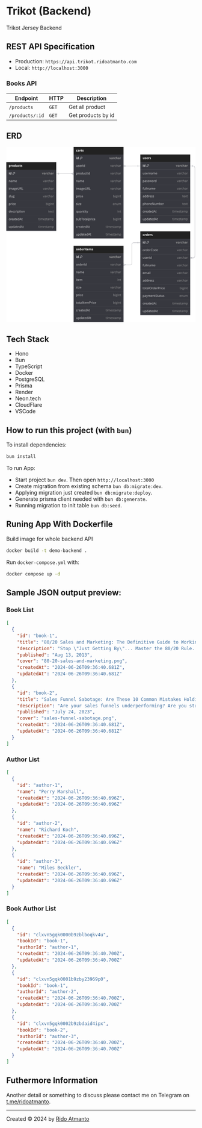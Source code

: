 # Trikot (Backend)

Trikot Jersey Backend

## REST API Specification

- Production: `https://api.trikot.ridoatmanto.com`
- Local: `http://localhost:3000`

### Books API

| Endpoint        | HTTP  | Description        |
| --------------- | ----- | ------------------ |
| `/products`     | `GET` | Get all product    |
| `/products/:id` | `GET` | Get products by id |

## ERD

![ERD](./assets/trikot-erd.svg)

## Tech Stack

- Hono
- Bun
- TypeScript
- Docker
- PostgreSQL
- Prisma
- Render
- Neon.tech
- CloudFlare
- VSCode

## How to run this project (with `bun`)

To install dependencies:

```sh
bun install
```

To run App:

- Start project `bun dev`. Then open `http://localhost:3000`
- Create migration from existing schema `bun db:migrate:dev`.
- Applying migration just created `bun db:migrate:deploy`.
- Generate prisma client needed with `bun db:generate`.
- Running migration to init table `bun db:seed`.

## Runing App With Dockerfile

Build image for whole backend API

```sh
docker build -t demo-backend .
```

Run `docker-compose.yml` with:

```sh
docker compose up -d
```

## Sample JSON output preview:

### Book List

```json
[
  {
    "id": "book-1",
    "title": "80/20 Sales and Marketing: The Definitive Guide to Working Less and Making More",
    "description": "Stop \"Just Getting By\"... Master the 80/20 Rule. Apply the Pareto Principle to Business And Make More Money Without More Work. When you know how to walk into any situation and see the 80/20's, the 80/20 Principle can solve almost ANY conversion problem. Any traffic problem. Any money problem. Perry Marshall has something original and extremely useful to say,because he has thought profoundly about the 80/20 Principle. He has come up with some original insights that are literally priceless. You really can change your business and your life.",
    "published": "Aug 13, 2013",
    "cover": "80-20-sales-and-marketing.png",
    "createdAt": "2024-06-26T09:36:40.681Z",
    "updatedAt": "2024-06-26T09:36:40.681Z"
  },
  {
    "id": "book-2",
    "title": "Sales Funnel Sabotage: Are These 10 Common Mistakes Holding Your Business Back? (The Internet Marketing Starter Pack Book 3)",
    "description": "Are your sales funnels underperforming? Are you struggling to identify what's holding your business back? Uncover the secrets to maximizing your sales funnel effectiveness with \"Sales Funnel Sabotage\". This insightful book shines a spotlight on the pitfalls that could be costing your business BIG, and reveals how you can turn the tables on the common mistakes entrepreneurs often make.",
    "published": "July 24, 2023",
    "cover": "sales-funnel-sabotage.png",
    "createdAt": "2024-06-26T09:36:40.681Z",
    "updatedAt": "2024-06-26T09:36:40.681Z"
  }
]
```

### Author List

```json
[
  {
    "id": "author-1",
    "name": "Perry Marshall",
    "createdAt": "2024-06-26T09:36:40.696Z",
    "updatedAt": "2024-06-26T09:36:40.696Z"
  },
  {
    "id": "author-2",
    "name": "Richard Koch",
    "createdAt": "2024-06-26T09:36:40.696Z",
    "updatedAt": "2024-06-26T09:36:40.696Z"
  },
  {
    "id": "author-3",
    "name": "Miles Beckler",
    "createdAt": "2024-06-26T09:36:40.696Z",
    "updatedAt": "2024-06-26T09:36:40.696Z"
  }
]
```

### Book Author List

```json
[
  {
    "id": "clxvn5gqk0000b9zblboqkv4u",
    "bookId": "book-1",
    "authorId": "author-1",
    "createdAt": "2024-06-26T09:36:40.700Z",
    "updatedAt": "2024-06-26T09:36:40.700Z"
  },
  {
    "id": "clxvn5gqk0001b9zby23969p0",
    "bookId": "book-1",
    "authorId": "author-2",
    "createdAt": "2024-06-26T09:36:40.700Z",
    "updatedAt": "2024-06-26T09:36:40.700Z"
  },
  {
    "id": "clxvn5gqk0002b9zbdaid4ipx",
    "bookId": "book-2",
    "authorId": "author-3",
    "createdAt": "2024-06-26T09:36:40.700Z",
    "updatedAt": "2024-06-26T09:36:40.700Z"
  }
]
```

## Futhermore Information

Another detail or something to discuss please contact me on Telegram on [t.me/ridoatmanto](https://t.me/ridoatmanto).

---

Created © 2024 by [Rido Atmanto](https://ridoatmanto.com)
